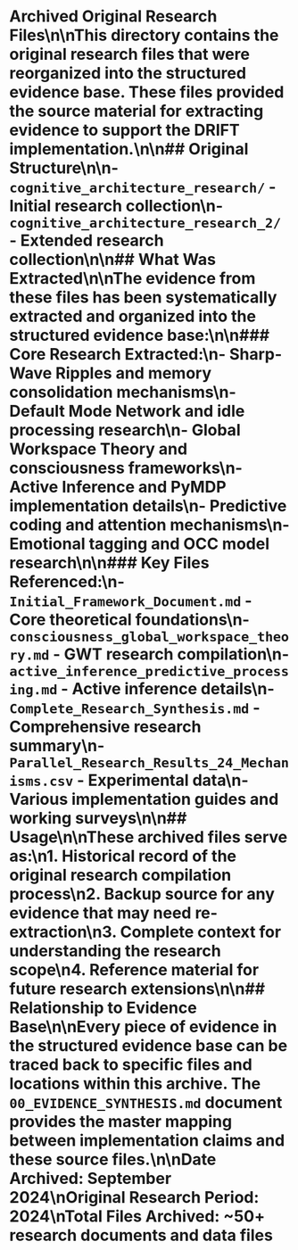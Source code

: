 # Archived Original Research Files\n\nThis directory contains the original research files that were reorganized into the structured evidence base. These files provided the source material for extracting evidence to support the DRIFT implementation.\n\n## Original Structure\n\n- `cognitive_architecture_research/` - Initial research collection\n- `cognitive_architecture_research_2/` - Extended research collection\n\n## What Was Extracted\n\nThe evidence from these files has been systematically extracted and organized into the structured evidence base:\n\n### Core Research Extracted:\n- Sharp-Wave Ripples and memory consolidation mechanisms\n- Default Mode Network and idle processing research\n- Global Workspace Theory and consciousness frameworks\n- Active Inference and PyMDP implementation details\n- Predictive coding and attention mechanisms\n- Emotional tagging and OCC model research\n\n### Key Files Referenced:\n- `Initial_Framework_Document.md` - Core theoretical foundations\n- `consciousness_global_workspace_theory.md` - GWT research compilation\n- `active_inference_predictive_processing.md` - Active inference details\n- `Complete_Research_Synthesis.md` - Comprehensive research summary\n- `Parallel_Research_Results_24_Mechanisms.csv` - Experimental data\n- Various implementation guides and working surveys\n\n## Usage\n\nThese archived files serve as:\n1. **Historical record** of the original research compilation process\n2. **Backup source** for any evidence that may need re-extraction\n3. **Complete context** for understanding the research scope\n4. **Reference material** for future research extensions\n\n## Relationship to Evidence Base\n\nEvery piece of evidence in the structured evidence base can be traced back to specific files and locations within this archive. The `00_EVIDENCE_SYNTHESIS.md` document provides the master mapping between implementation claims and these source files.\n\nDate Archived: September 2024\nOriginal Research Period: 2024\nTotal Files Archived: ~50+ research documents and data files